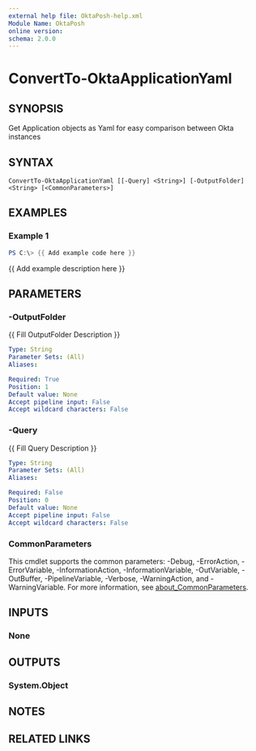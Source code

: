 ```yaml
---
external help file: OktaPosh-help.xml
Module Name: OktaPosh
online version:
schema: 2.0.0
---
```


# ConvertTo-OktaApplicationYaml

## SYNOPSIS
Get Application objects as Yaml for easy comparison between Okta instances

## SYNTAX

```
ConvertTo-OktaApplicationYaml [[-Query] <String>] [-OutputFolder] <String> [<CommonParameters>]
```

## EXAMPLES

### Example 1
```powershell
PS C:\> {{ Add example code here }}
```

{{ Add example description here }}

## PARAMETERS

### -OutputFolder
{{ Fill OutputFolder Description }}

```yaml
Type: String
Parameter Sets: (All)
Aliases:

Required: True
Position: 1
Default value: None
Accept pipeline input: False
Accept wildcard characters: False
```

### -Query
{{ Fill Query Description }}

```yaml
Type: String
Parameter Sets: (All)
Aliases:

Required: False
Position: 0
Default value: None
Accept pipeline input: False
Accept wildcard characters: False
```

### CommonParameters
This cmdlet supports the common parameters: -Debug, -ErrorAction, -ErrorVariable, -InformationAction, -InformationVariable, -OutVariable, -OutBuffer, -PipelineVariable, -Verbose, -WarningAction, and -WarningVariable. For more information, see [about_CommonParameters](http://go.microsoft.com/fwlink/?LinkID=113216).

## INPUTS

### None

## OUTPUTS

### System.Object
## NOTES

## RELATED LINKS
